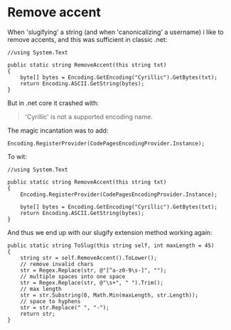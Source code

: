 ﻿# Remove accent

When 'slugifying' a string (and when 'canonicalizing' a username) i like to remove accents, and this was sufficient in classic .net:

    //using System.Text

    public static string RemoveAccent(this string txt)
    {
        byte[] bytes = Encoding.GetEncoding("Cyrillic").GetBytes(txt);
        return Encoding.ASCII.GetString(bytes);
    }

But in .net core it crashed with:

> 'Cyrillic' is not a supported encoding name.

The magic incantation was to add:

    Encoding.RegisterProvider(CodePagesEncodingProvider.Instance);

To wit:

    //using System.Text

    public static string RemoveAccent(this string txt)
    {
        Encoding.RegisterProvider(CodePagesEncodingProvider.Instance);

        byte[] bytes = Encoding.GetEncoding("Cyrillic").GetBytes(txt);
        return Encoding.ASCII.GetString(bytes);
    }

And thus we end up with our slugify extension method working again:

    public static string ToSlug(this string self, int maxLength = 45)
    {
        string str = self.RemoveAccent().ToLower();
        // remove invalid chars
        str = Regex.Replace(str, @"[^a-z0-9\s-]", "");
        // multiple spaces into one space
        str = Regex.Replace(str, @"\s+", " ").Trim();
        // max length
        str = str.Substring(0, Math.Min(maxLength, str.Length));
        // space to hyphens
        str = str.Replace(" ", "-");
        return str;
    }
